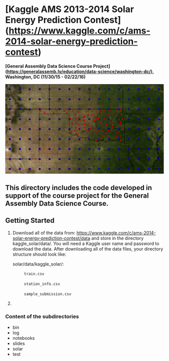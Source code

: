 # [Kaggle AMS 2013-2014 Solar Energy Prediction Contest] (https://www.kaggle.com/c/ams-2014-solar-energy-prediction-contest) #
**[General Assembly Data Science Course Project] (https://generalassemb.ly/education/data-science/washington-dc/), Washington, DC (11/30/15 - 02/22/16)**

<img src="images/gefs_mesonet_stations.png" width="1024">

## This directory includes the code developed in support of the course project for the General Assembly Data Science Course.

## Getting Started

1. Download all of the data from: https://www.kaggle.com/c/ams-2014-solar-energy-prediction-contest/data and store in the directory kaggle_solar/data/. You will need a Kaggle user name and password to download the data. After downloading all of the data files, your directory structure should look like:

	solar/data/kaggle_solar/:

			train.csv

			station_info.csv

			sample_submission.csv	


2. 
### Content of the subdirectories

* bin
* log
* notebooks
* slides
* solar
* test 
